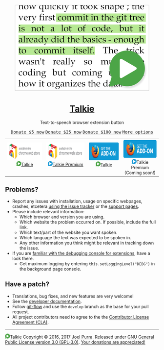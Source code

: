 <p align="center">
  <a href="https://joelpurra.com/projects/talkie/"><img src="../resources/tile/free/440x280/2016-12-31.png" alt="Talkie logotype, a speech bubble with a play button inside" width="440" height="280" border="0" /></a>
</p>
<h1 align="center">
  <a href="https://joelpurra.com/projects/talkie/">Talkie</a>
</h1>
<p align="center">
  Text-to-speech browser extension button
</p>
<p align="center" class="donate">
  <a href="https://joelpurra.com/donate/proceed/?amount=5&currency=usd"><kbd>Donate $5 now</kbd></a>
  <a href="https://joelpurra.com/donate/proceed/?amount=25&currency=usd"><kbd>Donate $25 now</kbd></a>
  <a href="https://joelpurra.com/donate/proceed/?amount=100&currency=usd&invoice=true"><kbd>Donate $100 now</kbd></a>
  <a href="https://joelpurra.com/donate/"><kbd>More options</kbd></a>
</p>
<table>
  <tr>
    <td align="center">
      <a href="https://chrome.google.com/webstore/detail/talkie/enfbcfmmdpdminapkflljhbfeejjhjjk"><img src="../resources/chrome-web-store/ChromeWebStore_Badge_v2_206x58.png" alt="Talkie is available for installation from the Chrome Web Store" width="206" height="58" border="0" /><br /><img src="../resources/icon/free/icon-play/icon-16x16.png" alt="Talkie play button" width="16" height="16" border="0" />Talkie</a><br />&nbsp;
    </td>
    <td align="center">
      <a href="https://chrome.google.com/webstore/detail/talkie-premium/madmpgibncancdmkjflnifcdakndkngo"><img src="../resources/chrome-web-store/ChromeWebStore_Badge_v2_206x58.png" alt="Talkie Premium is available for installation from the Chrome Web Store" width="206" height="58" border="0" /><br /><img src="../resources/icon/premium/icon-play/icon-16x16.png" alt="Talkie Premium play button" width="16" height="16" border="0" />Talkie Premium</a><br />&nbsp;
    </td>
    <td align="center">
      <a href="https://addons.mozilla.org/en-US/firefox/addon/talkie/"><img src="../resources/firefox-amo/AMO-button_1.png" alt="Talkie is available for installation from the Chrome Web Store" width="172" height="60" border="0" /><br /><img src="../resources/icon/free/icon-play/icon-16x16.png" alt="Talkie play button" width="16" height="16" border="0" />Talkie</a><br />&nbsp;
    </td>
    <td align="center">
      <a href="https://addons.mozilla.org/en-US/firefox/addon/talkie/#premium=xxxxxxxxxxxxxxxxxxxxxxxxxxxxxxxx"><img src="../resources/firefox-amo/AMO-button_1.png" alt="Talkie is available for installation from the Chrome Web Store" width="172" height="60" border="0" /></a><br /><img src="../resources/icon/premium/icon-play/icon-16x16.png" alt="Talkie Premium play button" width="16" height="16" border="0" />Talkie Premium<br />(Coming soon!)
    </td>
  </tr>
</table>



## Problems?

- Report any issues with installation, usage on specific webpages, crashes, etcetera [using the issue tracker](https://github.com/joelpurra/talkie/issues) or the [support pages](https://joelpurra.com/support/).
- Please include relevant information:
  - Which browser and version you are using.
  - Which website the problem occurred on. If possible, include the full link.
  - Which text/part of the website you want spoken.
  - Which language the text was expected to be spoken in.
  - Any other information you think might be relevant in tracking down the issue.
- If you are [familiar with the debugging console for extensions](https://developer.chrome.com/extensions/tut_debugging), have a look there.
  - Get maximum logging by entering `this.setLoggingLevel("DEBG")` in the background page console.


## Have a patch?

- Translations, bug fixes, and new features are very welcome!
- See the [developer documentation](../DEVELOP.md).
- Follow [git-flow](http://danielkummer.github.io/git-flow-cheatsheet/) and use the `develop` branch as the base for your pull request.
- All project contributors need to agree to the the [Contributor License Agreement (CLA)](../CLA.md).



---

<a href="https://joelpurra.com/projects/talkie/"><img src="../resources/icon/free/icon-play/icon-16x16.png" alt="Talkie play button" width="16" height="16" border="0" />Talkie</a> Copyright &copy; 2016, 2017 [Joel Purra](https://joelpurra.com/). Released under [GNU General Public License version 3.0 (GPL-3.0)](https://www.gnu.org/licenses/gpl.html). [Your donations are appreciated!](https://joelpurra.com/donate/)
